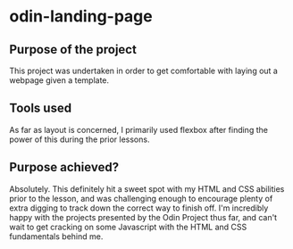 # odin-landing-page

## Purpose of the project
This project was undertaken in order to get comfortable with laying out a webpage given a template.

## Tools used
As far as layout is concerned, I primarily used flexbox after finding the power of this during the prior lessons.

## Purpose achieved?
Absolutely.
This definitely hit a sweet spot with my HTML and CSS abilities prior to the lesson, and was challenging enough to encourage plenty of extra digging to track down the correct way to finish off.
I'm incredibly happy with the projects presented by the Odin Project thus far, and can't wait to get cracking on some Javascript with the HTML and CSS fundamentals behind me.